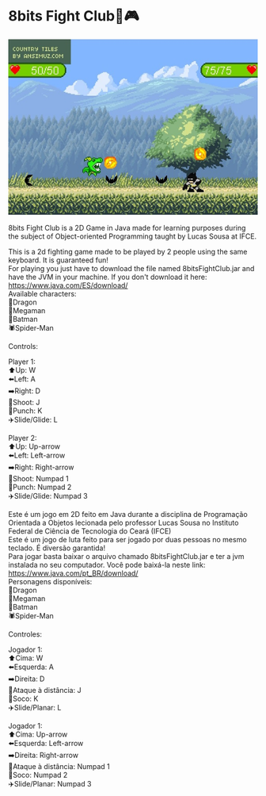 # 8bits Fight Club:boxing_glove::video_game:


![Screenshot of the game](/src/resources/screenshot.jpg?raw=true "Screenshot")

8bits Fight Club is a 2D Game in Java made for learning purposes during the subject of Object-oriented Programming taught by Lucas Sousa
at IFCE.

This is a 2d fighting game made to be played by 2 people using the same keyboard. It is guaranteed fun! <br>
For playing you just have to download the file named 8bitsFightClub.jar and have the JVM in your machine. If you don't download it here: https://www.java.com/ES/download/ <br>
Available characters: <br>
:dragon:Dragon <br>
:robot:Megaman <br>
:bat:Batman <br>
:spider:Spider-Man <br>


Controls:

Player 1: <br>
:arrow_up:Up: W <br>
:arrow_left:Left: A <br>
:arrow_right:Right: D <br>
:bow_and_arrow:Shoot: J <br>
:boxing_glove:Punch: K <br>
:airplane:Slide/Glide: L <br>

Player 2: <br>
:arrow_up:Up: Up-arrow <br>
:arrow_left:Left: Left-arrow <br>
:arrow_right:Right: Right-arrow <br>
:bow_and_arrow:Shoot: Numpad 1 <br>
:boxing_glove:Punch: Numpad 2 <br>
:airplane:Slide/Glide: Numpad 3 <br>


Este é um jogo em 2D feito em Java durante a disciplina de Programação Orientada a Objetos lecionada pelo professor Lucas Sousa no Instituto Federal de Ciência de Tecnologia do Ceará (IFCE)
<br>
Este é um jogo de luta feito para ser jogado por duas pessoas no mesmo teclado. É diversão garantida! <br>
Para jogar basta baixar o arquivo chamado 8bitsFightClub.jar e ter a jvm instalada no seu computador. Você pode baixá-la neste link: https://www.java.com/pt_BR/download/ <br>
Personagens disponíveis: <br>
:dragon:Dragon <br>
:robot:Megaman <br>
:bat:Batman <br>
:spider:Spider-Man <br>

Controles:

Jogador 1: <br>
:arrow_up:Cima: W <br>
:arrow_left:Esquerda: A <br>
:arrow_right:Direita: D <br>
:bow_and_arrow:Ataque à distância: J <br>
:boxing_glove:Soco: K <br>
:airplane:Slide/Planar: L <br>

Jogador 1: <br>
:arrow_up:Cima: Up-arrow <br>
:arrow_left:Esquerda: Left-arrow <br>
:arrow_right:Direita: Right-arrow <br>
:bow_and_arrow:Ataque à distância: Numpad 1 <br>
:boxing_glove:Soco: Numpad 2 <br>
:airplane:Slide/Planar: Numpad 3 <br>





